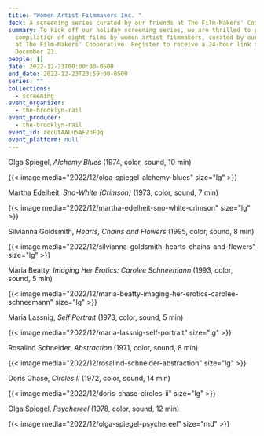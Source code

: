 ```yaml
---
title: "Women Artist Filmmakers Inc. "
deck: A screening series curated by our friends at The Film-Makers' Cooperative
summary: To kick off our holiday screening series, we are thrilled to present a
  compilation of eight films by women artist filmmakers, curated by our friends
  at The Film-Makers' Cooperative. Register to receive a 24-hour link on Friday,
  December 23.
people: []
date: 2022-12-23T00:00:00-0500
end_date: 2022-12-23T23:59:00-0500
series: ""
collections:
  - screening
event_organizer:
  - the-brooklyn-rail
event_producer:
  - the-brooklyn-rail
event_id: recUtAALu5AF2bFQq
event_platform: null
---
```

Olga Spiegel, *Alchemy Blues* (1974, color, sound, 10 min)

{{< image media="2022/12/olga-spiegel-alchemy-blues" size="lg" >}}

Martha Edelheit, *Sno-White (Crimson)* (1973, color, sound, 7 min)

{{< image media="2022/12/martha-edelheit-sno-white-crimson" size="lg" >}}

Silvianna Goldsmith, *Hearts, Chains and Flowers* (1995, color, sound, 8 min)

{{< image media="2022/12/silvianna-goldsmith-hearts-chains-and-flowers" size="lg" >}}

Maria Beatty, *Imaging Her Erotics: Carolee Schneemann* (1993, color, sound, 5 min)

{{< image media="2022/12/maria-beatty-imaging-her-erotics-carolee-schneemann" size="lg" >}}

Maria Lassnig, *Self Portrait* (1973, color, sound, 5 min)

{{< image media="2022/12/maria-lassnig-self-portrait" size="lg" >}}

Rosalind Schneider, *Abstraction* (1971, color, sound, 8 min)

{{< image media="2022/12/rosalind-schneider-abstraction" size="lg" >}}

Doris Chase, *Circles II* (1972, color, sound, 14 min)

{{< image media="2022/12/doris-chase-circles-ii" size="lg" >}}

Olga Spiegel, *Psychereel* (1978, color, sound, 12 min)

{{< image media="2022/12/olga-spiegel-psychereel" size="md" >}}